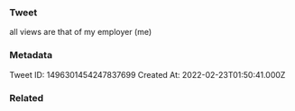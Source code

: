 ### Tweet
all views are that of my employer (me)

### Metadata
Tweet ID: 1496301454247837699
Created At: 2022-02-23T01:50:41.000Z

### Related

